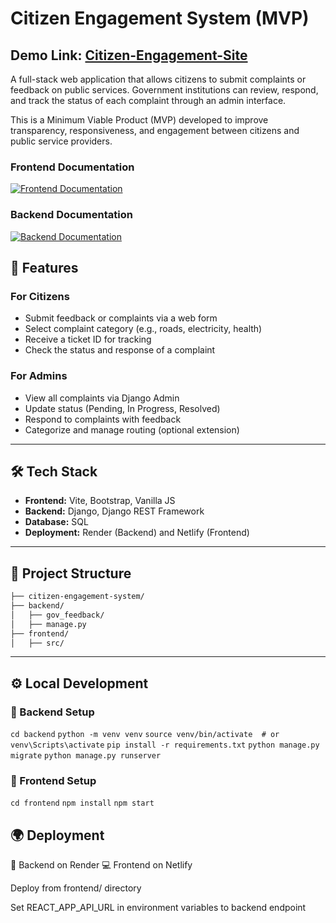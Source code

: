 # Citizen Engagement System (MVP)
## Demo Link: [Citizen-Engagement-Site](https://deploy-preview-3--citizen-engagement-site.netlify.app/)

A full-stack web application that allows citizens to submit complaints or feedback on public services. Government institutions can review, respond, and track the status of each complaint through an admin interface.

This is a Minimum Viable Product (MVP) developed to improve transparency, responsiveness, and engagement between citizens and public service providers.
### Frontend Documentation
[![Frontend Documentation](https://img.shields.io/badge/Frontend-blue?style=for-the-badge)](./frontend/README.md) 
### Backend Documentation
[![Backend Documentation](https://img.shields.io/badge/Backend-green?style=for-the-badge)](./backend/README.md)

## 🚀 Features

### For Citizens
- Submit feedback or complaints via a web form
- Select complaint category (e.g., roads, electricity, health)
- Receive a ticket ID for tracking
- Check the status and response of a complaint

### For Admins
- View all complaints via Django Admin
- Update status (Pending, In Progress, Resolved)
- Respond to complaints with feedback
- Categorize and manage routing (optional extension)

---

## 🛠 Tech Stack

- **Frontend:** Vite, Bootstrap, Vanilla JS
- **Backend:** Django, Django REST Framework
- **Database:** SQL
- **Deployment:** Render (Backend) and Netlify (Frontend)

---
## 📁 Project Structure

```bash
├── citizen-engagement-system/
├── backend/
│   ├── gov_feedback/
│   ├── manage.py
├── frontend/
│   ├── src/
```

---

## ⚙️ Local Development

### 🔧 Backend Setup

`cd backend`
`python -m venv venv`
`source venv/bin/activate  # or venv\Scripts\activate`
`pip install -r requirements.txt`
`python manage.py migrate`
`python manage.py runserver`

### 🔧 Frontend Setup
`cd frontend`
`npm install`
`npm start`


## 🌍 Deployment

🧩 Backend on Render
💻 Frontend on Netlify

Deploy from frontend/ directory

Set REACT_APP_API_URL in environment variables to backend endpoint








